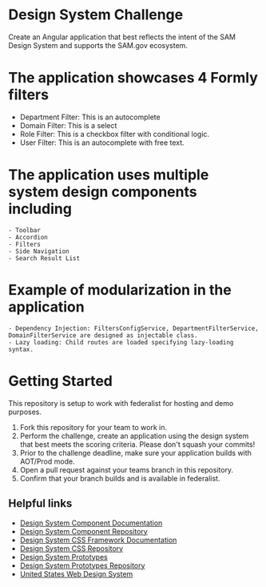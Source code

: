 # Design System Challenge

Create an Angular application that best reflects the intent of the SAM Design System and supports the SAM.gov ecosystem.


# The application showcases 4 Formly filters
- Department Filter: This is an autocomplete
- Domain Filter: This is a select
- Role Filter:  This is a checkbox filter with conditional logic.
- User Filter: This is an autocomplete with free text.

# The application uses multiple system design components including
	- Toolbar
	- Accordion
	- Filters
	- Side Navigation
	- Search Result List

# Example of modularization in the application 
	- Dependency Injection: FiltersConfigService, DepartmentFilterService,  DomainFilterService are designed as injectable class.
	- Lazy loading: Child routes are loaded specifying lazy-loading syntax.
  
  

# Getting Started
This repository is setup to work with federalist for hosting and demo purposes.

 1. Fork this repository for your team to work in.
 2. Perform the challenge, create an application using the design system that best meets the scoring criteria. Please don't squash your commits! 
 3. Prior to the challenge deadline, make sure your application builds with AOT/Prod mode.
 4. Open a pull request against your teams branch in this repository. 
 5. Confirm that your branch builds and is available in federalist.


## Helpful links

 - [Design System Component Documentation](https://cg-fa19003e-5296-4960-ac2e-caccfeb620ac.app.cloud.gov/site/gsa/sam-design-system)
 - [Design System Component Repository](https://github.com/GSA/sam-design-system)
 - [Design System CSS Framework Documentation](https://federalist-0ad5a602-ca98-4a7e-8d6e-d9ece7bc4cf8.app.cloud.gov/site/gsa/sam-styles/)
 - [Design System CSS Repository](https://github.com/GSA/sam-styles)
 - [Design System Prototypes](https://federalist-e1ade7fb-52e9-46c3-b273-1ab1fd05e2fa.app.cloud.gov/site/gsa/sam-prototypes/)
 - [Design System Prototypes Repository](https://github.com/GSA/sam-prototypes)
 - [United States Web Design System](https://designsystem.digital.gov/)
